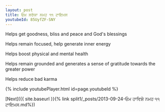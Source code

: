 ```yaml
---
layout: post
title: ਓਮ ਸਰੱਯਾ ਨਮਹ ੧੧ ਟਾਇਮਸ
youtubeId: 85UyfZF-SNY
---
```

 
 
Helps get goodness, bliss and peace and God's blessings
 
Helps remain focused, help generate inner energy 
 
Helps boost physical and mental health 
 
Helps remain grounded and generates a sense of gratitude towards the greater power 
 
Helps reduce bad karma
 
 
 
 


{% include youtubePlayer.html id=page.youtubeId %}
 
[Next]({{ site.baseurl }}{% link  split1/_posts/2013-09-24-ਓਮ ਹਾਵਿਸ਼ੇ ਨਮਹ ੧੧ ਟਾਇਮਸ.md%})
 
